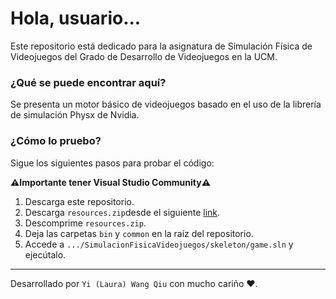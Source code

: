 # Hola, usuario...
Este repositorio está dedicado para la asignatura de Simulación Física de Videojuegos del Grado de Desarrollo de Videojuegos en la UCM.

### ¿Qué se puede encontrar aquí?
Se presenta un motor básico de videojuegos basado en el uso de la librería de simulación Physx de Nvidia.

### ¿Cómo lo pruebo?
Sigue los siguientes pasos para probar el código: 

**⚠️Importante tener Visual Studio Community⚠️**

1. Descarga este repositorio.
2. Descarga `resources.zip`desde el siguiente
[link](https://ucomplutense-my.sharepoint.com/:u:/g/personal/davalejo_ucm_es/EZcsdyIoqTFOrF4hdfkVYk0BJZ9IycJ3QqXQFwaXVrlSKg?e=pfs6IO).
3. Descomprime `resources.zip`.
4. Deja las carpetas `bin` y `common` en la raíz del repositorio.
5. Accede a `.../SimulacionFisicaVideojuegos/skeleton/game.sln` y ejecútalo.

<hr>

Desarrollado por `Yi (Laura) Wang Qiu` con mucho cariño ❤️.
